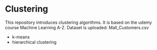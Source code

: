 # Clustering

This repository introduces clustering algorithms. It is based on the udemy course Machine Learning A-Z. Dataset is uploaded: Mall_Customers.csv
* k-means
* hierarchical clustering

